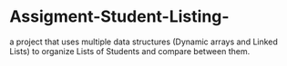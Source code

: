 # Assigment-Student-Listing-
a project that uses multiple data structures (Dynamic arrays and Linked Lists) to organize Lists of Students and compare between them.
